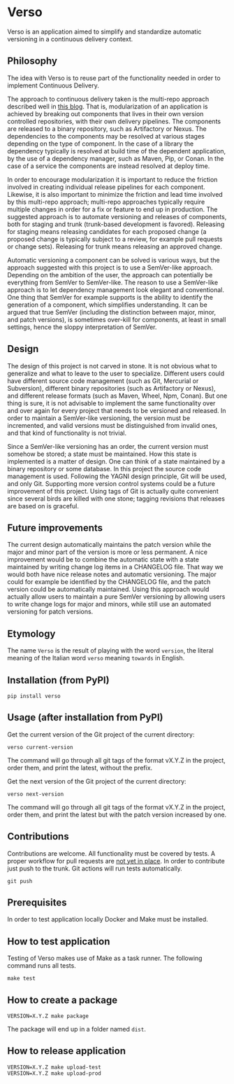 # Verso

Verso is an application aimed to simplify and standardize automatic
versioning in a continuous delivery context.

## Philosophy

The idea with Verso is to reuse part of the functionality needed in
order to implement Continuous Delivery.

The approach to continuous delivery taken is the multi-repo approach
described well in [this
blog](https://www.thoughtworks.com/insights/blog/architecting-continuous-delivery).
That is, modularization of an application is achieved by breaking out
components that lives in their own version controlled repositories,
with their own delivery pipelines. The components are released to a
binary repository, such as Artifactory or Nexus. The dependencies to
the components may be resolved at various stages depending on the type
of component. In the case of a library the dependency typically is
resolved at build time of the dependent application, by the use of a
dependency manager, such as Maven, Pip, or Conan. In the case of a
service the components are instead resolved at deploy time.

In order to encourage modularization it is important to reduce the
friction involved in creating individual release pipelines for each
component. Likewise, it is also important to minimize the friction and
lead time involved by this multi-repo approach; multi-repo approaches
typically require multiple changes in order for a fix or feature to
end up in production. The suggested approach is to automate versioning
and releases of components, both for staging and trunk (trunk-based
development is favored). Releasing for staging means releasing
candidates for each proposed change (a proposed change is typically
subject to a review, for example pull requests or change
sets). Releasing for trunk means releasing an approved change.

Automatic versioning a component can be solved is various ways, but
the approach suggested with this project is to use a SemVer-like
approach. Depending on the ambition of the user, the approach can
potentially be everything from SemVer to SemVer-like. The reason to
use a SemVer-like approach is to let dependency management look
elegant and conventional. One thing that SemVer for example supports
is the ability to identify the generation of a component, which
simplifies understanding. It can be argued that true SemVer (including
the distinction between major, minor, and patch versions), is
sometimes over-kill for components, at least in small settings, hence
the sloppy interpretation of SemVer.

## Design

The design of this project is not carved in stone. It is not obvious
what to generalize and what to leave to the user to
specialize. Different users could have different source code
management (such as Git, Mercurial or Subversion), different binary
repositories (such as Artifactory or Nexus), and different release
formats (such as Maven, Wheel, Npm, Conan). But one thing is sure, it
is not advisable to implement the same functionality over and over
again for every project that needs to be versioned and released. In
order to maintain a SemVer-like versioning, the version must be
incremented, and valid versions must be distinguished from invalid
ones, and that kind of functionality is not trivial.

Since a SemVer-like versioning has an order, the current version must
somehow be stored; a state must be maintained. How this state is
implemented is a matter of design. One can think of a state maintained
by a binary repository or some database. In this project the source
code management is used. Following the YAGNI design principle, Git
will be used, and only Git. Supporting more version control systems
could be a future improvement of this project. Using tags of Git is
actually quite convenient since several birds are killed with one
stone; tagging revisions that releases are based on is graceful.

## Future improvements

The current design automatically maintains the patch version while the
major and minor part of the version is more or less permanent. A nice
improvement would be to combine the automatic state with a state
maintained by writing change log items in a CHANGELOG file. That way
we would both have nice release notes and automatic versioning. The
major could for example be identified by the CHANGELOG file, and the
patch version could be automatically maintained. Using this approach
would actually allow users to maintain a pure SemVer versioning by
allowing users to write change logs for major and minors, while still
use an automated versioning for patch versions.

## Etymology

The name `Verso` is the result of playing with the word `version`, the
literal meaning of the Italian word `verso` meaning `towards` in
English.

## Installation (from PyPI)

    pip install verso

## Usage (after installation from PyPI)

Get the current version of the Git project of the current directory:

    verso current-version

The command will go through all git tags of the format vX.Y.Z in the
project, order them, and print the latest, without the prefix.

Get the next version of the Git project of the current directory:

    verso next-version

The command will go through all git tags of the format vX.Y.Z in the
project, order them, and print the latest but with the patch version
increased by one.

## Contributions

Contributions are welcome. All functionality must be covered by tests.
A proper workflow for pull requests are [not yet in place](https://github.com/tfagerlind/verso/issues/4). In order to
contribute just push to the trunk. Git actions will run tests automatically.

    git push

## Prerequisites

In order to test application locally Docker and Make must be
installed.

## How to test application

Testing of Verso makes use of Make as a task runner. The following
command runs all tests.

    make test

## How to create a package

    VERSION=X.Y.Z make package

The package will end up in a folder named `dist`.

## How to release application

    VERSION=X.Y.Z make upload-test
    VERSION=X.Y.Z make upload-prod

